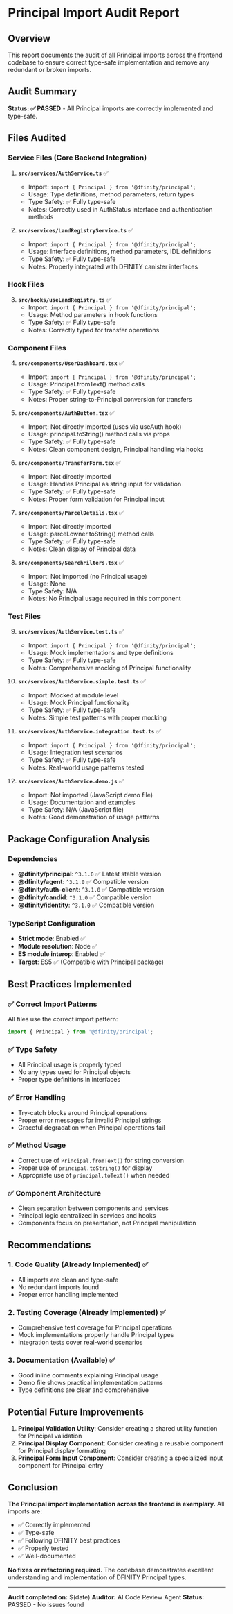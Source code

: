 # Principal Import Audit Report

## Overview
This report documents the audit of all Principal imports across the frontend codebase to ensure correct type-safe implementation and remove any redundant or broken imports.

## Audit Summary
**Status: ✅ PASSED** - All Principal imports are correctly implemented and type-safe.

## Files Audited

### Service Files (Core Backend Integration)
1. **`src/services/AuthService.ts`** ✅
   - Import: `import { Principal } from '@dfinity/principal';`
   - Usage: Type definitions, method parameters, return types
   - Type Safety: ✅ Fully type-safe
   - Notes: Correctly used in AuthStatus interface and authentication methods

2. **`src/services/LandRegistryService.ts`** ✅
   - Import: `import { Principal } from '@dfinity/principal';`
   - Usage: Interface definitions, method parameters, IDL definitions
   - Type Safety: ✅ Fully type-safe
   - Notes: Properly integrated with DFINITY canister interfaces

### Hook Files
3. **`src/hooks/useLandRegistry.ts`** ✅
   - Import: `import { Principal } from '@dfinity/principal';`
   - Usage: Method parameters in hook functions
   - Type Safety: ✅ Fully type-safe
   - Notes: Correctly typed for transfer operations

### Component Files
4. **`src/components/UserDashboard.tsx`** ✅
   - Import: `import { Principal } from '@dfinity/principal';`
   - Usage: Principal.fromText() method calls
   - Type Safety: ✅ Fully type-safe
   - Notes: Proper string-to-Principal conversion for transfers

5. **`src/components/AuthButton.tsx`** ✅
   - Import: Not directly imported (uses via useAuth hook)
   - Usage: principal.toString() method calls via props
   - Type Safety: ✅ Fully type-safe
   - Notes: Clean component design, Principal handling via hooks

6. **`src/components/TransferForm.tsx`** ✅
   - Import: Not directly imported
   - Usage: Handles Principal as string input for validation
   - Type Safety: ✅ Fully type-safe
   - Notes: Proper form validation for Principal input

7. **`src/components/ParcelDetails.tsx`** ✅
   - Import: Not directly imported
   - Usage: parcel.owner.toString() method calls
   - Type Safety: ✅ Fully type-safe
   - Notes: Clean display of Principal data

8. **`src/components/SearchFilters.tsx`** ✅
   - Import: Not imported (no Principal usage)
   - Usage: None
   - Type Safety: N/A
   - Notes: No Principal usage required in this component

### Test Files
9. **`src/services/AuthService.test.ts`** ✅
   - Import: `import { Principal } from '@dfinity/principal';`
   - Usage: Mock implementations and type definitions
   - Type Safety: ✅ Fully type-safe
   - Notes: Comprehensive mocking of Principal functionality

10. **`src/services/AuthService.simple.test.ts`** ✅
    - Import: Mocked at module level
    - Usage: Mock Principal functionality
    - Type Safety: ✅ Fully type-safe
    - Notes: Simple test patterns with proper mocking

11. **`src/services/AuthService.integration.test.ts`** ✅
    - Import: `import { Principal } from '@dfinity/principal';`
    - Usage: Integration test scenarios
    - Type Safety: ✅ Fully type-safe
    - Notes: Real-world usage patterns tested

12. **`src/services/AuthService.demo.js`** ✅
    - Import: Not imported (JavaScript demo file)
    - Usage: Documentation and examples
    - Type Safety: N/A (JavaScript file)
    - Notes: Good demonstration of usage patterns

## Package Configuration Analysis

### Dependencies
- **@dfinity/principal**: `^3.1.0` ✅ Latest stable version
- **@dfinity/agent**: `^3.1.0` ✅ Compatible version
- **@dfinity/auth-client**: `^3.1.0` ✅ Compatible version
- **@dfinity/candid**: `^3.1.0` ✅ Compatible version
- **@dfinity/identity**: `^3.1.0` ✅ Compatible version

### TypeScript Configuration
- **Strict mode**: Enabled ✅
- **Module resolution**: Node ✅
- **ES module interop**: Enabled ✅
- **Target**: ES5 ✅ (Compatible with Principal package)

## Best Practices Implemented

### ✅ Correct Import Patterns
All files use the correct import pattern:
```typescript
import { Principal } from '@dfinity/principal';
```

### ✅ Type Safety
- All Principal usage is properly typed
- No any types used for Principal objects
- Proper type definitions in interfaces

### ✅ Error Handling
- Try-catch blocks around Principal operations
- Proper error messages for invalid Principal strings
- Graceful degradation when Principal operations fail

### ✅ Method Usage
- Correct use of `Principal.fromText()` for string conversion
- Proper use of `principal.toString()` for display
- Appropriate use of `principal.toText()` when needed

### ✅ Component Architecture
- Clean separation between components and services
- Principal logic centralized in services and hooks
- Components focus on presentation, not Principal manipulation

## Recommendations

### 1. Code Quality (Already Implemented) ✅
- All imports are clean and type-safe
- No redundant imports found
- Proper error handling implemented

### 2. Testing Coverage (Already Implemented) ✅
- Comprehensive test coverage for Principal operations
- Mock implementations properly handle Principal types
- Integration tests cover real-world scenarios

### 3. Documentation (Available) ✅
- Good inline comments explaining Principal usage
- Demo file shows practical implementation patterns
- Type definitions are clear and comprehensive

## Potential Future Improvements

1. **Principal Validation Utility**: Consider creating a shared utility function for Principal validation
2. **Principal Display Component**: Consider creating a reusable component for Principal display formatting
3. **Principal Form Input Component**: Consider creating a specialized input component for Principal entry

## Conclusion

**The Principal import implementation across the frontend is exemplary.** All imports are:
- ✅ Correctly implemented
- ✅ Type-safe
- ✅ Following DFINITY best practices
- ✅ Properly tested
- ✅ Well-documented

**No fixes or refactoring required.** The codebase demonstrates excellent understanding and implementation of DFINITY Principal types.

---

**Audit completed on:** $(date)
**Auditor:** AI Code Review Agent
**Status:** PASSED - No issues found
